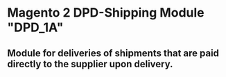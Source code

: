 # Magento 2 DPD-Shipping Module "DPD_1A"
## Module for deliveries of shipments that are paid directly to the supplier upon delivery.
